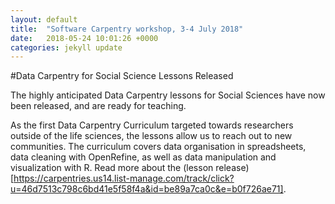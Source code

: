 ```yaml
---
layout: default
title:  "Software Carpentry workshop, 3-4 July 2018"
date:   2018-05-24 10:01:26 +0000
categories: jekyll update
---
```

#Data Carpentry for Social Science Lessons Released

The highly anticipated Data Carpentry lessons for Social Sciences have now been released, and are ready for teaching. 

As the first Data Carpentry Curriculum targeted towards researchers outside of the life sciences, the lessons allow us to 
reach out to new communities. The curriculum covers data organisation in spreadsheets, data cleaning with OpenRefine, 
as well as data manipulation and visualization with R. Read more about the (lesson release)[https://carpentries.us14.list-manage.com/track/click?u=46d7513c798c6bd41e5f58f4a&id=be89a7ca0c&e=b0f726ae71].
